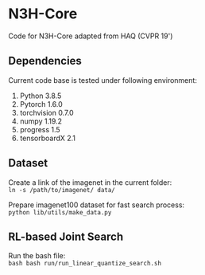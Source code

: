 # N3H-Core
Code for N3H-Core adapted from HAQ (CVPR 19')

## Dependencies
Current code base is tested under following environment:  
1. Python 3.8.5
2. Pytorch 1.6.0
3. torchvision 0.7.0
4. numpy 1.19.2
5. progress 1.5
6. tensorboardX 2.1

## Dataset
Create a link of the imagenet in the current folder:  
`ln -s /path/to/imagenet/ data/`

Prepare imagenet100 dataset for fast search process:  
`python lib/utils/make_data.py`

## RL-based Joint Search
Run the bash file:  
`bash bash run/run_linear_quantize_search.sh`